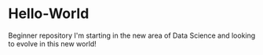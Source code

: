 # Hello-World
Beginner repository
I'm starting in the new area of Data Science and looking to evolve in this new world!
